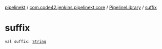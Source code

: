 [pipelinekt](../../index.md) / [com.code42.jenkins.pipelinekt.core](../index.md) / [PipelineLibrary](index.md) / [suffix](./suffix.md)

# suffix

`val suffix: `[`String`](https://kotlinlang.org/api/latest/jvm/stdlib/kotlin/-string/index.html)